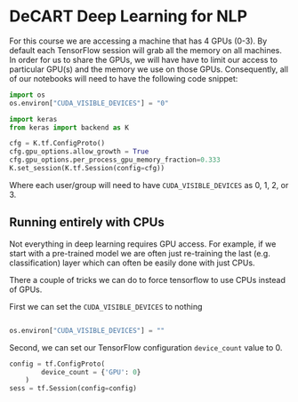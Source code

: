 # DeCART Deep Learning for NLP

For this course we are accessing a machine that has 4 GPUs (0-3). By default each TensorFlow session will grab all the memory on all machines. In order for us to share the GPUs, we will have have to limit our access to particular GPU(s) and the memory we use on those GPUs. Consequently, all of our notebooks will need to have the following code snippet:

```Python
import os
os.environ["CUDA_VISIBLE_DEVICES"] = "0"

import keras
from keras import backend as K

cfg = K.tf.ConfigProto()
cfg.gpu_options.allow_growth = True
cfg.gpu_options.per_process_gpu_memory_fraction=0.333
K.set_session(K.tf.Session(config=cfg))
```

Where each user/group will need to have `CUDA_VISIBLE_DEVICES`  as 0, 1, 2, or 3.

## Running entirely with CPUs

Not everything in deep learning requires GPU access. For example, if we start with a pre-trained model we are often just re-training the last (e.g. classification) layer which can often be easily done with just CPUs.

There a couple of tricks we can do to force tensorflow to use CPUs instead of GPUs.

First we can set the `CUDA_VISIBLE_DEVICES` to nothing

```Python

os.environ["CUDA_VISIBLE_DEVICES"] = ""

```

Second, we can set our TensorFlow configuration `device_count` value to 0.

```Python
config = tf.ConfigProto(
        device_count = {'GPU': 0}
    )
sess = tf.Session(config=config)
```

